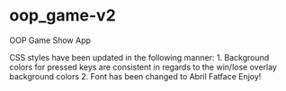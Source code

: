 # oop_game-v2
OOP Game Show App

CSS styles have been updated in the following manner: 1. Background colors for pressed keys are consistent in regards to the win/lose overlay background colors 2. Font has been changed to Abril Fatface
Enjoy!
